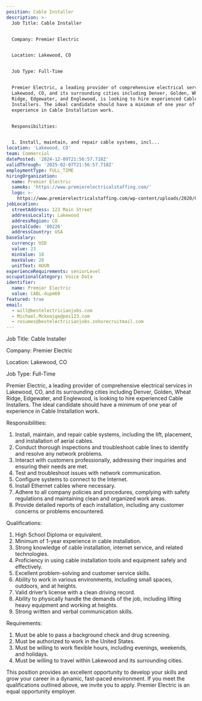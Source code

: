 ```yaml
---
position: Cable Installer
description: >-
  Job Title: Cable Installer


  Company: Premier Electric


  Location: Lakewood, CO


  Job Type: Full-Time


  Premier Electric, a leading provider of comprehensive electrical services in
  Lakewood, CO, and its surrounding cities including Denver, Golden, Wheat
  Ridge, Edgewater, and Englewood, is looking to hire experienced Cable
  Installers. The ideal candidate should have a minimum of one year of
  experience in Cable Installation work.


  Responsibilities:


  1. Install, maintain, and repair cable systems, incl...
location: 'Lakewood, CO'
team: Commercial
datePosted: '2024-12-09T21:56:57.718Z'
validThrough: '2025-02-07T21:56:57.718Z'
employmentType: FULL_TIME
hiringOrganization:
  name: Premier Electric
  sameAs: 'https://www.premierelectricalstaffing.com/'
  logo: >-
    https://www.premierelectricalstaffing.com/wp-content/uploads/2020/05/Premier-Electrical-Staffing-logo.png
jobLocation:
  streetAddress: 123 Main Street
  addressLocality: Lakewood
  addressRegion: CO
  postalCode: '80226'
  addressCountry: USA
baseSalary:
  currency: USD
  value: 23
  minValue: 18
  maxValue: 28
  unitText: HOUR
experienceRequirements: seniorLevel
occupationalCategory: Voice Data
identifier:
  name: Premier Electric
  value: CABL-dupm60
featured: true
email:
  - will@bestelectricianjobs.com
  - Michael.Mckeaige@pes123.com
  - resumes@bestelectricianjobs.zohorecruitmail.com
---
```




Job Title: Cable Installer

Company: Premier Electric

Location: Lakewood, CO

Job Type: Full-Time

Premier Electric, a leading provider of comprehensive electrical services in Lakewood, CO, and its surrounding cities including Denver, Golden, Wheat Ridge, Edgewater, and Englewood, is looking to hire experienced Cable Installers. The ideal candidate should have a minimum of one year of experience in Cable Installation work.

Responsibilities:

1. Install, maintain, and repair cable systems, including the lift, placement, and installation of aerial cables.
2. Conduct thorough inspections and troubleshoot cable lines to identify and resolve any network problems.
3. Interact with customers professionally, addressing their inquiries and ensuring their needs are met.
4. Test and troubleshoot issues with network communication.
5. Configure systems to connect to the Internet.
6. Install Ethernet cables where necessary.
7. Adhere to all company policies and procedures, complying with safety regulations and maintaining clean and organized work areas.
8. Provide detailed reports of each installation, including any customer concerns or problems encountered.

Qualifications:

1. High School Diploma or equivalent.
2. Minimum of 1-year experience in cable installation.
3. Strong knowledge of cable installation, internet service, and related technologies.
4. Proficiency in using cable installation tools and equipment safely and effectively.
5. Excellent problem-solving and customer service skills.
6. Ability to work in various environments, including small spaces, outdoors, and at heights.
7. Valid driver’s license with a clean driving record.
8. Ability to physically handle the demands of the job, including lifting heavy equipment and working at heights.
9. Strong written and verbal communication skills.
   
Requirements:

1. Must be able to pass a background check and drug screening.
2. Must be authorized to work in the United States.
3. Must be willing to work flexible hours, including evenings, weekends, and holidays.
4. Must be willing to travel within Lakewood and its surrounding cities.

This position provides an excellent opportunity to develop your skills and grow your career in a dynamic, fast-paced environment. If you meet the qualifications outlined above, we invite you to apply. Premier Electric is an equal opportunity employer.